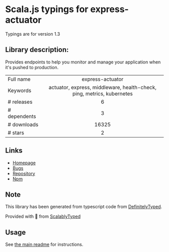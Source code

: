 
# Scala.js typings for express-actuator

Typings are for version 1.3

## Library description:
Provides endpoints to help you monitor and manage your application when it's pushed to production.

|                    |                 |
| ------------------ | :-------------: |
| Full name          | express-actuator |
| Keywords           | actuator, express, middleware, health-check, ping, metrics, kubernetes |
| # releases         | 6 |
| # dependents       | 3 |
| # downloads        | 16325 |
| # stars            | 2 |

## Links
- [Homepage](https://github.com/rcruzper/express-actuator#readme)
- [Bugs](https://github.com/rcruzper/express-actuator/issues)
- [Repository](https://github.com/rcruzper/express-actuator)
- [Npm](https://www.npmjs.com/package/express-actuator)
    


## Note
This library has been generated from typescript code from [DefinitelyTyped](https://definitelytyped.org).

Provided with :purple_heart: from [ScalablyTyped](https://github.com/oyvindberg/ScalablyTyped)

## Usage
See [the main readme](../../readme.md) for instructions.


